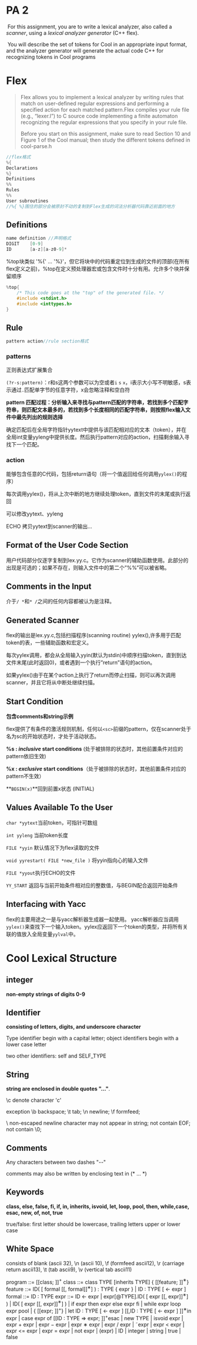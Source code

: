 # PA 2

​	For this assignment, you are to write a lexical analyzer, also called a *scanner*, using a *lexical analyzer* *generator* (C++ flex). 

​	You will describe the set of tokens for Cool in an appropriate input format, and the analyzer generator will generate the actual code C++ for recognizing tokens in Cool programs

# Flex

> Flex allows you to implement a lexical analyzer by writing rules that match on user-defined regular
> expressions and performing a specified action for each matched pattern.Flex compiles your rule file (e.g., “lexer.l”) to C source code implementing a finite automaton recognizing
> the regular expressions that you specify in your rule file.
>
> Before you start on this assignment, make sure to read Section 10 and Figure 1 of the Cool manual; then study the different tokens defined in cool-parse.h

```cpp
//flex格式
%{
Declarations
%}
Definitions
%%
Rules
%%
User subroutines
//%{ %}围住的部分会被原封不动的复制到Flex生成的词法分析器代码靠近前面的地方
```

## Definitions

```cpp
name definition //声明格式
DIGIT    [0-9]
ID       [a-z][a-z0-9]*
```

%top块类似 '%{' ... '%}'，但它将块中的代码重定位到生成的文件的顶部(在所有flex定义之前)，%top在定义预处理器宏或包含文件时十分有用。允许多个块并保留顺序

```cpp
%top{
    /* This code goes at the "top" of the generated file. */
    #include <stdint.h>
    #include <inttypes.h>
}
```

## Rule

```cpp
pattern action//rule section格式
```

### patterns

正则表达式扩展集合

`(?r-s:pattern)`：r和s这两个参数可以为空或者`i` `s` `x`，i表示大小写不明敏感，s表示通过`.`匹配单字节的任意字符，x会忽略注释和空白符

**pattern 匹配过程：分析输入来寻找与pattern匹配的字符串，若找到多个匹配字符串，则匹配文本最多的，若找到多个长度相同的匹配字符串，则按照flex输入文件中最先列出的规则选择**

确定匹配后在全局字符指针yytext中提供与该匹配相对应的文本（token），并在全局int变量yyleng中提供长度。然后执行pattern对应的action，扫描剩余输入寻找下一个匹配。

### action

能够包含任意的C代码，包括return语句（将一个值返回给任何调用`yylex()`的程序）

每次调用yylex()，将从上次中断的地方继续处理token，直到文件的末尾或执行返回

可以修改yytext、yyleng

ECHO 拷贝yytext到scanner的输出...

## Format of the User Code Section

用户代码部分仅逐字复制到lex.yy.c。它作为scanner的辅助函数使用。此部分的出现是可选的；如果不存在，则输入文件中的第二个”%%”可以被省略。

## Comments in the Input

介于`/ *`和`* /`之间的任何内容都被认为是注释。

## Generated Scanner

flex的输出是lex.yy.c,包括扫描程序(scanning routine) yylex(),许多用于匹配token的表，一些辅助函数和宏定义。

每次yylex调用，都会从全局输入yyin(默认为stdin)中顺序扫描token，直到到达文件末尾(此时返回0)，或者遇到一个执行”return”语句的action。

如果yylex()由于在某个action上执行了return而停止扫描，则可以再次调用scanner，并且它将从中断处继续扫描。

## Start Condition 

**包含comments和string示例**

flex提供了有条件的激活规则机制，任何以`<sc>`前缀的pattern，仅在scanner处于名为sc的开始状态时，才处于活动状态。

**%s : *inclusive* start conditions** (处于被排除的状态时，其他前置条件对应的pattern依旧生效)

**%x : *exclusive* start conditions**（处于被排除的状态时，其他前置条件对应的pattern不生效）

**`BEGIN(x)`**回到前置x状态 (INITIAL)

## Values Available To the User

`char *yytext`当前token，可指针可数组

`int yyleng` 当前token长度

`FILE *yyin` 默认情况下为flex读取的文件

`void yyrestart( FILE *new_file )` 将yyin指向心的输入文件

`FILE *yyout`执行ECHO的文件

`YY_START` 返回与当前开始条件相对应的整数值，与BEGIN配合返回开始条件

## Interfacing with Yacc

flex的主要用途之一是与yacc解析器生成器一起使用。 yacc解析器应当调用`yylex()`来查找下一个输入token。yylex应返回下一个token的类型，并将所有关联的值放入全局变量`yylval`中。

# Cool Lexical Structure 

## integer

**non-empty strings of digits 0-9**

## Identifier

**consisting of letters, digits, and underscore character**

Type identifier begin with a capital letter; object identifiers begin with a lower case letter

two other identifiers: self and SELF_TYPE

## String

**string are enclosed in double quotes "..."**. 

\c denote character 'c'

exception \b backspace; \t tab; \n newline; \f formfeed; 

\ non-escaped newline character may not appear in string; not contain EOF; not contain \0; 

## Comments

Any characters between two dashes "--" 

comments may also be written by enclosing text in (* ... *)

## Keywords

**class, else, false, fi, if, in, inherits, isvoid, let, loop, pool, then, while,case, esac, new, of, not, true**

true/false: first letter should be lowercase, trailing letters upper or lower case

##  White Space

consists of blank (ascii 32), \n (ascii 10), \f (formfeed ascii12), \r (carriage return ascii13), \t (tab ascii9), \v (vertical tab ascii11)

program ::= [[class; ]]$^+$
	class ::= class TYPE [inherits TYPE] { [[feature; ]]$^∗$}
feature ::= ID( [ formal [[, formal]]$^∗$] ) : TYPE { expr }
			  | ID : TYPE [ <- expr ]
formal ::= ID : TYPE
expr ::= ID <- expr
			| expr[@TYPE].ID( [ expr [[, expr]]$^∗$] )
			| ID( [ expr [[, expr]]$^∗$] )
			| if expr then expr else expr fi
			| while expr loop expr pool
			| { [[expr; ]]$^+$}
			| let ID : TYPE [ <- expr ] [[,ID : TYPE [ <- expr ] ]]$^∗$in expr
			| case expr of [[ID : TYPE => expr; ]]$^+$esac
			| new TYPE
			| isvoid expr
			| expr + expr
			| expr − expr
			| expr ∗ expr
			| expr / expr
			| ˜expr
			| expr < expr
			| expr <= expr
			| expr = expr
			| not expr
			| (expr)
			| ID
			| integer
			| string
			| true
			| false
